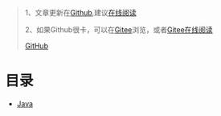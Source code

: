 > 1、文章更新在[Github](https://github.com/codedawn/diary),建议[在线阅读](https://codedawn.github.io/diary/#/)
> 
> 2、如果Github很卡，可以在[Gitee](https://gitee.com/codedawn/diary)浏览，或者[Gitee在线阅读](http://codedawn.gitee.io/diary)
>
> [GitHub](https://github.com/codedawn/ "github")



# 目录

- [Java](#java)
